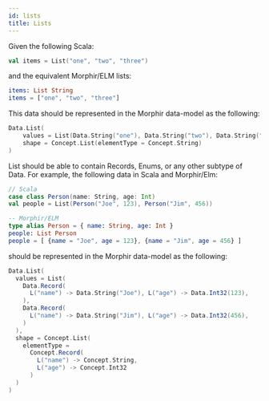 ```yaml
---
id: lists
title: Lists
---
```

Given the following Scala:
```scala
val items = List("one", "two", "three")
```
and the equivalent Morphir/ELM lists:
```elm
items: List String
items = ["one", "two", "three"]
```

This data should be represented in the Morphir data-model as the following:
```scala
Data.List(
    values = List(Data.String("one"), Data.String("two"), Data.String("three")),
    shape = Concept.List(elementType = Concept.String)
)
```

List should be able to contain Records, Enums, or any other subtype of Data.
For example, the following data in Scala and Morphir/Elm:
```scala
// Scala
case class Person(name: String, age: Int)
val people = List(Person("Joe", 123), Person("Jim", 456))
```
```elm
-- Morphir/ELM
type alias Person = { name: String, age: Int }
people: List Person
people = [ {name = "Joe", age = 123}, {name = "Jim", age = 456} ]
```
should be represented in the Morphir data-model as the following:
```scala
Data.List(
  values = List(
    Data.Record(
      L("name") -> Data.String("Joe"), L("age") -> Data.Int32(123), 
    ),
    Data.Record(
      L("name") -> Data.String("Jim"), L("age") -> Data.Int32(456), 
    )
  ),
  shape = Concept.List(
    elementType = 
      Concept.Record(
        L("name") -> Concept.String, 
        L("age") -> Concept.Int32
      )
  )
)

```
